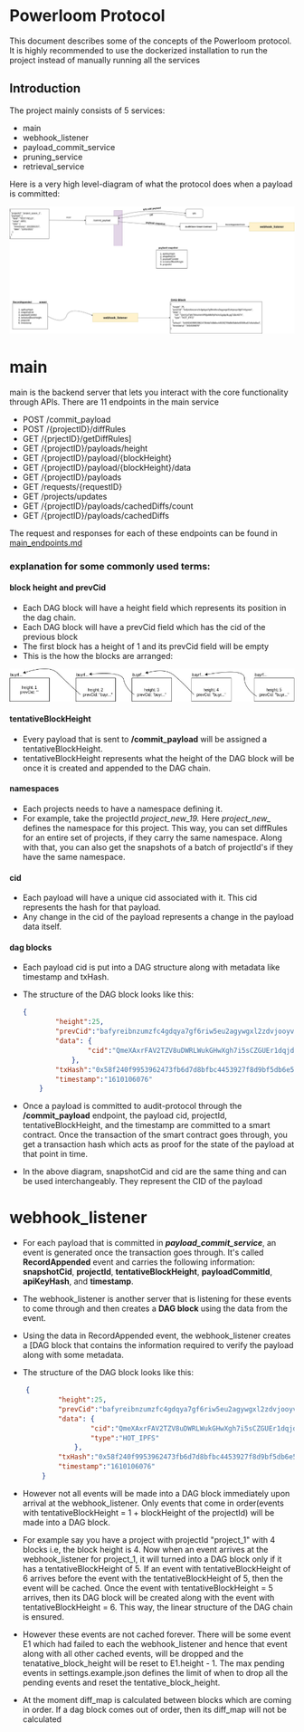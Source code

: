 # Powerloom Protocol

This document describes some of the concepts of the Powerloom protocol. It is highly recommended to use the dockerized
installation to run the project instead of manually running all the services

## Introduction
The project mainly consists of 5 services:
* main
* webhook_listener
* payload_commit_service
* pruning_service
* retrieval_service

Here is a very high level-diagram of what the protocol does when a payload is committed: 

![powerloom_payload_commit](AuditProtocolCommitPayload.jpg)

# main
main is the backend server that lets you interact with the core functionality through APIs. 
There are 11 endpoints in the main service

- POST /commit_payload
- POST /{projectID}/diffRules
- GET /{prjectID}/getDiffRules]
- GET /{projectID}/payloads/height
- GET /{projectID}/payload/{blockHeight}
- GET /{projectID}/payload/{blockHeight}/data
- GET /{projectID}/payloads
- GET /requests/{requestID}
- GET /projects/updates
- GET /{projectID}/payloads/cachedDiffs/count
- GET /{projectID}/payloads/cachedDiffs

The request and responses for each of these endpoints can be found in [main_endpoints.md](main_endpoints.md)

### explanation for some commonly used terms:

#### block height and prevCid

- Each DAG block will have a height field which represents its position in the dag chain.
- Each DAG block will have a prevCid field which has the cid of the previous block
- The first block has a height of 1 and its prevCid field will be empty
- This is the how the blocks are arranged:

![DAG_Block_Chain](DAG_Block_Chain.jpg)

#### tentativeBlockHeight

- Every payload that is sent to **/commit_payload** will be assigned a tentativeBlockHeight.
- tentativeBlockHeight represents what the height of the DAG block will be once it is created and appended to the DAG chain.

#### namespaces

- Each projects needs to have a namespace defining it.
- For example, take the projectId *project_new_19.* Here *project_new_* defines the namespace for this project. This way, you can set diffRules for an entire set of projects, if they carry the same namespace. Along with that, you can also get the snapshots of a batch of projectId's if they have the same namespace.

#### cid

- Each payload will have a unique cid associated with it. This cid represents the hash for that payload.
- Any change in the cid of the payload represents a change in the payload data itself.

#### dag blocks

- Each payload cid is put into a DAG structure along with metadata like timestamp and txHash.
- The structure of the DAG block looks like this:

    ```json
    {
    		"height":25,
    		"prevCid":"bafyreibnzumzfc4gdqya7gf6riw5eu2agywgxl2zdvjooyv3g57n4yprea",
    		"data": {
    				"cid":"QmeXAxrFAV2TZV8uDWRLWukGHwXgh7i5sCZGUEr1dqjd2X"
    			},
    		"txHash":"0x58f240f9953962473fb6d7d8bfbc4453927f8d9bf5db6e5f36ffca57e5efa5ed",
    		"timestamp":"1610106076"
    	}
    ```

- Once a payload is committed to audit-protocol through the **/commit_payload** endpoint, the payload cid, projectId, tentativeBlockHeight, and the timestamp are committed to a smart contract. 
  Once the transaction of the smart contract goes through, you get a transaction hash which acts as proof for the state of the payload at that point in time.

- In the above diagram, snapshotCid and cid are the same thing and can be used interchangeably. They represent the CID of the payload


# webhook_listener
- For each payload that is committed in ***payload_commit_service***, an event is generated once the transaction goes through. 
  It's called **RecordAppended** event and carries the following information: **snapshotCid**, **projectId**, 
  **tentativeBlockHeight**, **payloadCommitId**, **apiKeyHash**, and **timestamp**.
  
- The webhook_listener is another server that is listening for these events to come through and then creates a **DAG block** using the data from the event.
  
- Using the data in RecordAppended event, the webhook_listener creates a [DAG block that contains the information required to 
  verify the payload along with some metadata.
  
- The structure of the DAG block looks like this:

```json
    {
    		"height":25,
    		"prevCid":"bafyreibnzumzfc4gdqya7gf6riw5eu2agywgxl2zdvjooyv3g57n4yprea",
    		"data": {
    				"cid":"QmeXAxrFAV2TZV8uDWRLWukGHwXgh7i5sCZGUEr1dqjd2X",
    				"type":"HOT_IPFS"
    			},
    		"txHash":"0x58f240f9953962473fb6d7d8bfbc4453927f8d9bf5db6e5f36ffca57e5efa5ed",
    		"timestamp":"1610106076"
    	}
```

- However not all events will be made into a DAG block immediately upon arrival at the webhook_listener. 
  Only events that come in order(events with tentativeBlockHeight = 1 + blockHeight of the projectId) will be made into a DAG block.
  
- For example say you have a project with projectId "project_1" with 4 blocks i.e, the block height  is 4. 
  Now when an event arrives at the webhook_listener for project_1, it will turned into a DAG block only if it has a tentativeBlockHeight of 5. 
  If an event with tentativeBlockHeight of 6 arrives before the event with the tentativeBlockHeight of 5, then the event will be cached. 
  Once the event with tentativeBlockHeight = 5 arrives, then its DAG block will be created along with the event with tentativeBlockHeight = 6. 
  This way, the linear structure of the DAG chain is ensured.
  
- However these events are not cached forever. There will be some event E1 which had failed to each the webhook_listener 
  and hence that event along with all other cached events, will be dropped and the tenatative_block_height will be reset 
  to E1.height - 1. The max pending events in settings.example.json defines the limit of when to drop all the pending 
  events and reset the tentative_block_height.
  
- At the moment diff_map is calculated between blocks which are coming in order. If a dag block comes out of order, 
  then its diff_map will not be calculated






